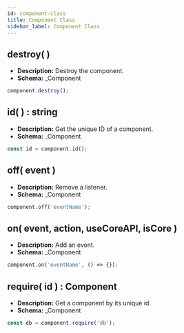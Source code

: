 ```yaml
---
id: component-class
title: Component Class
sidebar_label: Component Class
---
```


## destroy( )

- **Description:** Destroy the component.
- **Schema:** _Component

```js
component.destroy();
```

## id( ) : string

- **Description:** Get the unique ID of a component.
- **Schema:** _Component

```js
const id = component.id();
```

## off( event )

- **Description:** Remove a listener.
- **Schema:** _Component

```js
component.off('eventName');
```

## on( event, action, useCoreAPI, isCore )

- **Description:** Add an event.
- **Schema:** _Component

```js
component.on('eventName', () => {});
```

## require( id ) : Component

- **Description:** Get a component by its unique id.
- **Schema:** _Component

```js
const db = component.require('db');
```